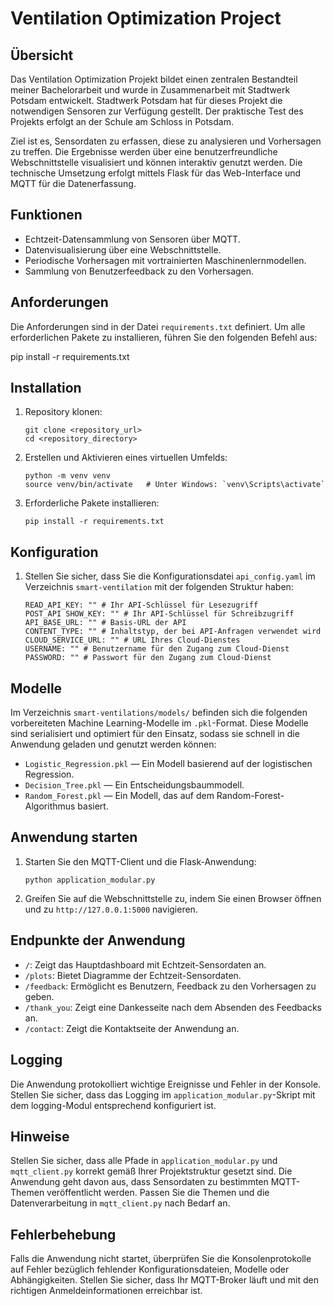 # Ventilation Optimization Project

## Übersicht

Das Ventilation Optimization Projekt bildet einen zentralen Bestandteil meiner Bachelorarbeit und wurde in Zusammenarbeit mit Stadtwerk Potsdam entwickelt. Stadtwerk Potsdam hat für dieses Projekt die notwendigen Sensoren zur Verfügung gestellt. Der praktische Test des Projekts erfolgt an der Schule am Schloss in Potsdam. 

Ziel ist es, Sensordaten zu erfassen, diese zu analysieren und Vorhersagen zu treffen. Die Ergebnisse werden über eine benutzerfreundliche Webschnittstelle visualisiert und können interaktiv genutzt werden. Die technische Umsetzung erfolgt mittels Flask für das Web-Interface und MQTT für die Datenerfassung.

## Funktionen

- Echtzeit-Datensammlung von Sensoren über MQTT.
- Datenvisualisierung über eine Webschnittstelle.
- Periodische Vorhersagen mit vortrainierten Maschinenlernmodellen.
- Sammlung von Benutzerfeedback zu den Vorhersagen.

## Anforderungen

Die Anforderungen sind in der Datei `requirements.txt` definiert. 
Um alle erforderlichen Pakete zu installieren, führen Sie den folgenden Befehl aus:

pip install -r requirements.txt

## Installation

1. Repository klonen:

    ```
    git clone <repository_url>
    cd <repository_directory>
    ```

2. Erstellen und Aktivieren eines virtuellen Umfelds:

    ```
    python -m venv venv
    source venv/bin/activate   # Unter Windows: `venv\Scripts\activate`
    ```

3. Erforderliche Pakete installieren:

    ```
    pip install -r requirements.txt
    ```

## Konfiguration

1. Stellen Sie sicher, dass Sie die Konfigurationsdatei `api_config.yaml` im Verzeichnis `smart-ventilation` mit der folgenden Struktur haben:

    ```
    READ_API_KEY: "" # Ihr API-Schlüssel für Lesezugriff
    POST_API SHOW_KEY: "" # Ihr API-Schlüssel für Schreibzugriff
    API_BASE_URL: "" # Basis-URL der API
    CONTENT_TYPE: "" # Inhaltstyp, der bei API-Anfragen verwendet wird
    CLOUD_SERVICE_URL: "" # URL Ihres Cloud-Dienstes
    USERNAME: "" # Benutzername für den Zugang zum Cloud-Dienst
    PASSWORD: "" # Passwort für den Zugang zum Cloud-Dienst
    ```

## Modelle

Im Verzeichnis `smart-ventilations/models/` befinden sich die folgenden vorbereiteten Machine Learning-Modelle im `.pkl`-Format. Diese Modelle sind serialisiert und optimiert für den Einsatz, sodass sie schnell in die Anwendung geladen und genutzt werden können:

- `Logistic_Regression.pkl` — Ein Modell basierend auf der logistischen Regression.
- `Decision_Tree.pkl` — Ein Entscheidungsbaummodell.
- `Random_Forest.pkl` — Ein Modell, das auf dem Random-Forest-Algorithmus basiert.

## Anwendung starten

1. Starten Sie den MQTT-Client und die Flask-Anwendung:

    ```
    python application_modular.py
    ```

2. Greifen Sie auf die Webschnittstelle zu, indem Sie einen Browser öffnen und zu `http://127.0.0.1:5000` navigieren.

## Endpunkte der Anwendung

- `/`: Zeigt das Hauptdashboard mit Echtzeit-Sensordaten an.
- `/plots`: Bietet Diagramme der Echtzeit-Sensordaten.
- `/feedback`: Ermöglicht es Benutzern, Feedback zu den Vorhersagen zu geben.
- `/thank_you`: Zeigt eine Dankesseite nach dem Absenden des Feedbacks an.
- `/contact`: Zeigt die Kontaktseite der Anwendung an.

## Logging

Die Anwendung protokolliert wichtige Ereignisse und Fehler in der Konsole. Stellen Sie sicher, dass das Logging im `application_modular.py`-Skript mit dem logging-Modul entsprechend konfiguriert ist.

## Hinweise

Stellen Sie sicher, dass alle Pfade in `application_modular.py` und `mqtt_client.py` korrekt gemäß Ihrer Projektstruktur gesetzt sind. Die Anwendung geht davon aus, dass Sensordaten zu bestimmten MQTT-Themen veröffentlicht werden. Passen Sie die Themen und die Datenverarbeitung in `mqtt_client.py` nach Bedarf an.

## Fehlerbehebung

Falls die Anwendung nicht startet, überprüfen Sie die Konsolenprotokolle auf Fehler bezüglich fehlender Konfigurationsdateien, Modelle oder Abhängigkeiten. Stellen Sie sicher, dass Ihr MQTT-Broker läuft und mit den richtigen Anmeldeinformationen erreichbar ist.
